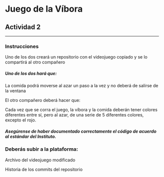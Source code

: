 # Juego de la Víbora
 ## Actividad 2
------------------------------------------
### Instrucciones
Uno de los dos creará un repositorio con el videojuego copiado y se lo compartirá al otro compañero

##### Uno de los dos hará que:

La comida podrá moverse al azar un paso a la vez y no deberá de salirse de la ventana

El otro compañero deberá hacer que:

Cada vez que se corra el juego, la víbora y la comida deberán tener colores diferentes entre sí, pero al azar, de una serie de 5 diferentes colores, excepto el rojo.

##### Asegúrense de haber documentado correctamente el código de acuerdo al estándar del Instituto.

### Deberás subir a la plataforma:

Archivo del videojuego modificado

Historia de los commits del repositorio
